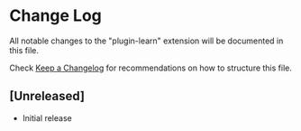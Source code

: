 # Change Log

All notable changes to the "plugin-learn" extension will be documented in this file.

Check [Keep a Changelog](http://keepachangelog.com/) for recommendations on how to structure this file.

## [Unreleased]

- Initial release